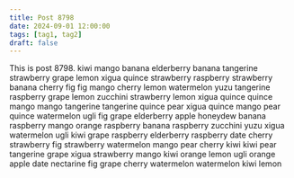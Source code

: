 ```yaml
---
title: Post 8798
date: 2024-09-01 12:00:00
tags: [tag1, tag2]
draft: false
---
```

This is post 8798.
kiwi
mango
banana
elderberry
banana
tangerine
strawberry
grape
lemon
xigua
quince
strawberry
raspberry
strawberry
banana
cherry
fig
fig
mango
cherry
lemon
watermelon
yuzu
tangerine
raspberry
grape
lemon
zucchini
strawberry
lemon
xigua
quince
quince
mango
mango
tangerine
tangerine
quince
pear
xigua
quince
mango
pear
quince
watermelon
ugli
fig
grape
elderberry
apple
honeydew
banana
raspberry
mango
orange
raspberry
banana
raspberry
zucchini
yuzu
xigua
watermelon
ugli
kiwi
grape
raspberry
elderberry
raspberry
date
cherry
strawberry
fig
strawberry
watermelon
mango
pear
cherry
kiwi
kiwi
pear
tangerine
grape
xigua
strawberry
mango
kiwi
orange
lemon
ugli
orange
apple
date
nectarine
fig
grape
cherry
watermelon
watermelon
kiwi
lemon
